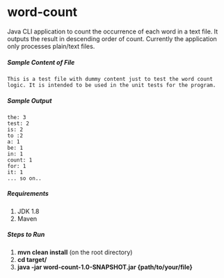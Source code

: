 # word-count
Java CLI application to count the occurrence of each word in a text file. It outputs the result in descending order of count.
Currently the application only processes plain/text files.

##### Sample Content of File
```
This is a test file with dummy content just to test the word count
logic. It is intended to be used in the unit tests for the program.
```

##### Sample Output
```
the: 3
test: 2
is: 2
to :2
a: 1
be: 1
in: 1
count: 1
for: 1
it: 1
... so on..
```


##### Requirements
1. JDK 1.8
2. Maven

##### Steps to Run
1. **mvn clean install** (on the root directory)
2. **cd target/**
3. **java -jar word-count-1.0-SNAPSHOT.jar {path/to/your/file}**